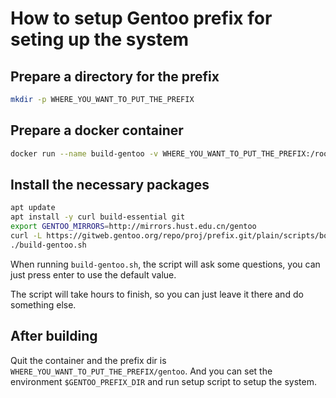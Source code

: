 # How to setup Gentoo prefix for seting up the system


## Prepare a directory for the prefix

```bash
mkdir -p WHERE_YOU_WANT_TO_PUT_THE_PREFIX
```

## Prepare a docker container

```bash
docker run --name build-gentoo -v WHERE_YOU_WANT_TO_PUT_THE_PREFIX:/root -it ubuntu:latest
```

## Install the necessary packages

```bash
apt update
apt install -y curl build-essential git
export GENTOO_MIRRORS=http://mirrors.hust.edu.cn/gentoo
curl -L https://gitweb.gentoo.org/repo/proj/prefix.git/plain/scripts/bootstrap-prefix.sh | sed '2690,+10d' > build-gentoo.sh
./build-gentoo.sh
```

When running `build-gentoo.sh`, the script will ask some questions, you can just press enter to use the default value. 

The script will take hours to finish, so you can just leave it there and do something else.

## After building 

Quit the container and the prefix dir is `WHERE_YOU_WANT_TO_PUT_THE_PREFIX/gentoo`.
And you can set the environment `$GENTOO_PREFIX_DIR` and run setup script to setup the system.